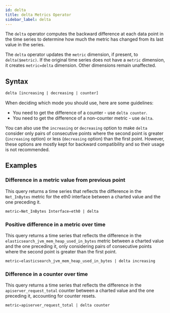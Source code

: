 ```yaml
---
id: delta
title: delta Metrics Operator
sidebar_label: delta
---
```



The `delta` operator computes the backward difference at each data point in the time series to determine how much the metric has changed from its last value in the series.

The `delta` operator updates the `metric` dimension, if present, to `delta($metric)`. If the original time series does not have a `metric` dimension, it creates `metric=delta` dimension. Other dimensions remain unaffected.

## Syntax

```sql
delta [increasing | decreasing | counter]
```

When deciding which mode you should use, here are some guidelines:
* You need to get the difference of a counter - use `delta counter`.
* You need to get the difference of a non-counter metric - use `delta`.

You can also use the `increasing` or `decreasing` option to make `delta` consider only pairs of consecutive points where the second point is greater (`increasing` option) or less (`decreasing` option) than the first point. However, these options are mostly kept for backward compatibility and so their usage is not recommended.

## Examples

### Difference in a metric value from previous point

This query returns a time series that reflects the difference in the `Net_InBytes`  metric for the eth0 interface  between a charted value and the one preceding it.

```sql
metric=Net_InBytes Interface=eth0 | delta
```

### Positive difference in a metric over time

This query returns a time series that reflects the difference in the `elasticsearch_jvm_mem_heap_used_in_bytes`  metric between a charted value and the one preceding it, only considering pairs of consecutive points where the second point is greater than the first point.

```sql
metric=elasticsearch_jvm_mem_heap_used_in_bytes | delta increasing
```

### Difference in a counter over time

This query returns a time series that reflects the difference in the `apiserver_request_total` counter between a charted value and the one preceding it, accounting for counter resets.

```sql
metric=apiserver_request_total | delta counter
```
